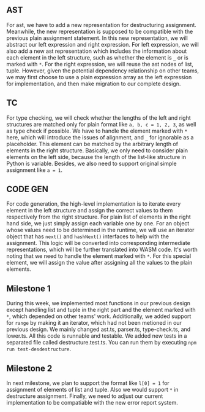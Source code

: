 ## AST
For ast, we have to add a new representation for destructuring assignment. Meanwhile, the new representation is supposed to be compatible with the previous plain assignment statement. In this new representation, we will abstract our left expression and right expression. For left expression, we will also add a new ast representation which includes the information about each element in the left structure, such as whether the element is `_` or is marked with `*`. For the right expression, we will reuse the ast nodes of list, tuple. However, given the potential dependency relationship on other teams, we may first choose to use a plain expression array as the left expression for implementation, and then make migration to our complete design.

## TC
For type checking, we will check whether the lengths of the left and right structures are matched only for plain format like `a, b, c = 1, 2, 3`, as well as type check if possible. We have to handle the element marked with `*` here, which will introduce the issues of alignment, and `_` for ignorable as a placeholder. This element can be matched by the arbitrary length of elements in the right structure. Basically, we only need to consider plain elements on the left side, because the length of the list-like structure in Python is variable. Besides, we also need to support original simple assignment like `a = 1`.


## CODE GEN
For code generation, the high-level implementation is to iterate every element in the left structure and assign the correct values to them respectively from the right structure. For plain list of elements in the right hand side, we just simply assign each variable one by one. For an object whose values need to be determined in the runtime, we will use an iterator object that has `next()` and `hashNext()` interfaces to help with the assignment. This logic will be converted into corresponding intermediate representations, which will be further translated into WASM code. It's worth noting that we need to handle the element marked with `*`. For this special element, we will assign the value after assigning all the values to the plain elements.

## Milestone 1
During this week, we implemented most functions in our previous design except handling list and tuple in the right part and the element marked with `*`, which depended on other teams' work. Additionally, we added support for `range` by making it an iterator, which had not been metioned in our previous design. We mainly changed ast.ts, parser.ts, type-check.ts, and lower.ts. All this code is runnable and testable. We added new tests in a separated file called destructure.test.ts. You can run them by executing `npm run test-desdestructure`.


## Milestone 2
In next milestone, we plan to support the format like `l[0] = 1` for assignment of elements of list and tuple. Also we would support `*` in destructure assignment. Finally, we need to adjust our current implementation to be compatiable with the new error report system.